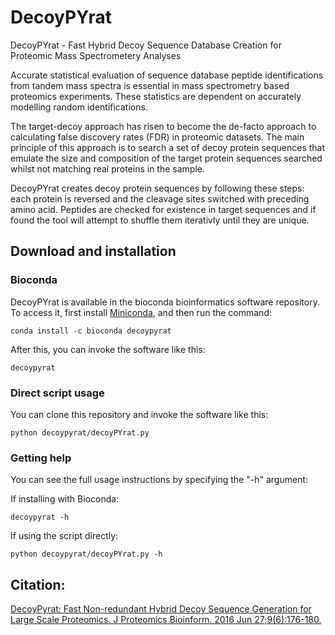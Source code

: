 # DecoyPYrat
DecoyPYrat - Fast Hybrid Decoy Sequence Database Creation for Proteomic Mass Spectrometery Analyses

Accurate statistical evaluation of sequence database peptide identifications from tandem mass spectra is essential in mass spectrometry based proteomics experiments. These statistics are dependent on accurately modelling random identifications.

The target-decoy approach has risen to become the de-facto approach to calculating false discovery rates (FDR) in proteomic datasets. The main principle of this approach is to search a set of decoy protein sequences that emulate the size and composition of the target protein sequences searched whilst not matching real proteins in the sample.

DecoyPYrat creates decoy protein sequences by following these steps: each protein is reversed and the cleavage sites switched with preceding amino acid. Peptides are checked for existence in target sequences and if found the tool will attempt to shuffle them iterativly until they are unique.

## Download and installation

### Bioconda

DecoyPYrat is available in the bioconda bioinformatics software repository. To access it, first install [Miniconda](https://docs.conda.io/en/latest/miniconda.html), and then run the command:

```shell
conda install -c bioconda decoypyrat
```

After this, you can invoke the software like this:

```shell
decoypyrat
```

### Direct script usage

You can clone this repository and invoke the software like this:

```shell
python decoypyrat/decoyPYrat.py
```

### Getting help

You can see the full usage instructions by specifying the "-h" argument:

If installing with Bioconda:
```shell
decoypyrat -h
```

If using the script directly:
```shell
python decoypyrat/decoyPYrat.py -h
```

## Citation:
[DecoyPyrat: Fast Non-redundant Hybrid Decoy Sequence Generation for Large Scale Proteomics.
J Proteomics Bioinform. 2016 Jun 27;9(6):176-180.](https://www.ncbi.nlm.nih.gov/pmc/articles/PMC4941923/)
